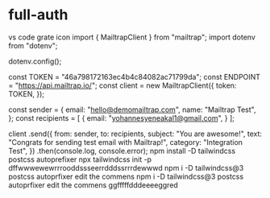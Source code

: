 # full-auth
vs code grate icon
import { MailtrapClient } from "mailtrap";
import dotenv from "dotenv";

dotenv.config();

const TOKEN = "46a798172163ec4b4c84082ac71799da";
const ENDPOINT = "https://api.mailtrap.io/";
const client = new MailtrapClient({
  token: TOKEN,
});

const sender = {
  email: "hello@demomailtrap.com",
  name: "Mailtrap Test",
};
const recipients = [
  {
    email: "yohannesyeneakal1@gmail.com",
  }
];

client
  .send({
    from: sender,
    to: recipients,
    subject: "You are awesome!",
    text: "Congrats for sending test email with Mailtrap!",
    category: "Integration Test",
  })
  .then(console.log, console.error);
  npm install -D tailwindcss postcss autoprefixer
  npx tailwindcss init -p
dffwwwewewrrrooddssseerrdddssrrrdewwwd
npm i -D tailwindcss@3 postcss autoprfixer edit the commens
npm i -D tailwindcss@3 postcss autoprfixer edit the commens
ggfffffdddeeeeggred